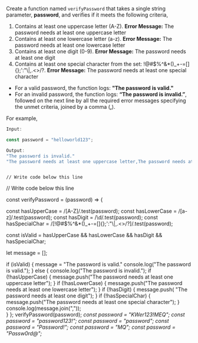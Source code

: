 Create a function named `verifyPassword` that takes a single string parameter, **password**, and verifies if it meets the following criteria,

  1. Contains at least one uppercase letter (A-Z).
  **Error Message:** The password needs at least one uppercase letter
  2. Contains at least one lowercase letter (a-z).
  **Error Message:** The password needs at least one lowercase letter
  3. Contains at least one digit (0-9).
  **Error Message:** The password needs at least one digit
  4. Contains at least one special character from the set: !@#$%^&*()_+\-=[]{};':"\\|,.<>/?.
  **Error Message:** The password needs at least one special character

- For a valid password, the function logs: **"The password is valid."** 
- For an invalid password, the function logs: **“The password is invalid.”**, followed on the next line by all the required error messages specifying the unmet criteria, joined by a comma (**,**).

For example,
```js
Input:

const password = "helloworld123";

Output:
"The password is invalid."
"The password needs at least one uppercase letter,The password needs at least one special character"
```

<codeblock language="javascript" type="exercise" testMode="multipleInput">
<code>
// Write code below this line

</code>
<solution>
// Write code below this line

const verifyPassword = (password) => {

  const hasUpperCase = /[A-Z]/.test(password);
  const hasLowerCase = /[a-z]/.test(password);
  const hasDigit = /\d/.test(password);
  const hasSpecialChar = /[!@#$%^&*()_+\-=\[\]{};':"\\|,.<>\/?]/.test(password);

  const isValid = hasUpperCase && hasLowerCase && hasDigit && hasSpecialChar;

  let message = [];

  if (isValid) {
    message = "The password is valid."
    console.log("The password is valid.");
  } else {
    console.log("The password is invalid.");
    if (!hasUpperCase) {
      message.push("The password needs at least one uppercase letter");
    }
    if (!hasLowerCase) {
      message.push("The password needs at least one lowercase letter");
    }
    if (!hasDigit) {
      message.push( "The password needs at least one digit");
    }
    if (!hasSpecialChar) {
      message.push("The password needs at least one special character");
    }
    console.log(message.join(","));  
  }
};
</solution>
<testcases>
<caller>
verifyPassword(password);
</caller>
<testcase>
<i>
const password = "KWer123!MEQ";
</i>
</testcase>
<testcase>
<i>
const password = "password123!";
</i>
</testcase>
<testcase>
<i>
const password = "password";
</i>
</testcase>
<testcase>
<i>
const password = "Password!";
</i>
</testcase>
<testcase>
<i>
const password = "MQ";
</i>
</testcase>
<testcase>
<i>
const password = "Passw0rd@";
</i>
</testcase>
</testcases>
</codeblock>
